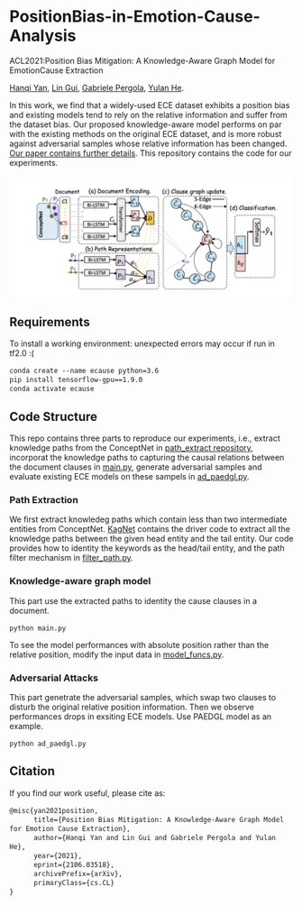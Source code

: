 # PositionBias-in-Emotion-Cause-Analysis
ACL2021:Position Bias Mitigation: A Knowledge-Aware Graph Model for EmotionCause Extraction

[Hanqi Yan](https://github.com/hanqi-qi), [Lin Gui](https://warwick.ac.uk/fac/sci/dcs/people/lin_gui/), [Gabriele Pergola](https://warwick.ac.uk/fac/sci/dcs/people/u1898418/), [Yulan He](https://warwick.ac.uk/fac/sci/dcs/people/yulan_he/).

In this work, we find that a widely-used ECE dataset exhibits a position bias and existing models tend to rely on the relative information and suffer from the dataset bias. Our proposed knowledge-aware model performs on par with the existing methods on the original ECE dataset, and is more robust against adversarial samples whose relative information has been changed. [Our paper contains further details](https://arxiv.org/abs/2106.03518). This repository contains the code for our experiments.

<p>
<img src="model_overview.png"  width="550" >
</p>

## Requirements

To install a working environment: unexpected errors may occur if run in tf2.0 :( 

```
conda create --name ecause python=3.6
pip install tensorflow-gpu==1.9.0
conda activate ecause
```

## Code Structure

This repo contains three parts to reproduce our experiments, i.e., extract knowledge paths from the ConceptNet in [path_extract repository](path_extract), incorporat the knowledge paths to capturing the causal relations between the document clauses in [main.py](main.py), generate adversarial samples and evaluate existing ECE models on these sampels in [ad_paedgl.py](ad_paedgl.py). 

### Path Extraction
We first extract knowledeg paths which contain less than two intermediate entities from ConceptNet. [KagNet](https://github.com/INK-USC/KagNet) contains the driver code to extract all the knowledge paths between the given head entity and the tail entity. Our code provides how to identity the keywords as the head/tail entity, and the path filter mechanism in [filter_path.py](path_extract/filter_path.py).

### Knowledge-aware graph model
This part use the extracted paths to identity the cause clauses in a document.
```
python main.py
```
To see the model performances with absolute position rather than the relative position, modify the input data in [model_funcs.py](utils/model_funcs.py).
### Adversarial Attacks
This part genetrate the adversarial samples, which swap two clauses to disturb the original relative position information. Then we observe performances drops in exsiting ECE models. Use PAEDGL model as an example.
```
python ad_paedgl.py
```

## Citation

If you find our work useful, please cite as:

```
@misc{yan2021position,
      title={Position Bias Mitigation: A Knowledge-Aware Graph Model for Emotion Cause Extraction}, 
      author={Hanqi Yan and Lin Gui and Gabriele Pergola and Yulan He},
      year={2021},
      eprint={2106.03518},
      archivePrefix={arXiv},
      primaryClass={cs.CL}
}
```
